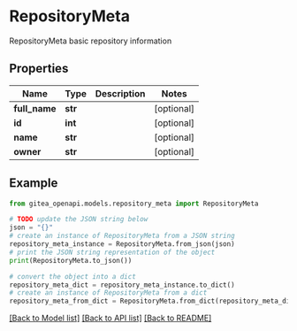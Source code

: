 # RepositoryMeta

RepositoryMeta basic repository information

## Properties

Name | Type | Description | Notes
------------ | ------------- | ------------- | -------------
**full_name** | **str** |  | [optional] 
**id** | **int** |  | [optional] 
**name** | **str** |  | [optional] 
**owner** | **str** |  | [optional] 

## Example

```python
from gitea_openapi.models.repository_meta import RepositoryMeta

# TODO update the JSON string below
json = "{}"
# create an instance of RepositoryMeta from a JSON string
repository_meta_instance = RepositoryMeta.from_json(json)
# print the JSON string representation of the object
print(RepositoryMeta.to_json())

# convert the object into a dict
repository_meta_dict = repository_meta_instance.to_dict()
# create an instance of RepositoryMeta from a dict
repository_meta_from_dict = RepositoryMeta.from_dict(repository_meta_dict)
```
[[Back to Model list]](../README.md#documentation-for-models) [[Back to API list]](../README.md#documentation-for-api-endpoints) [[Back to README]](../README.md)


